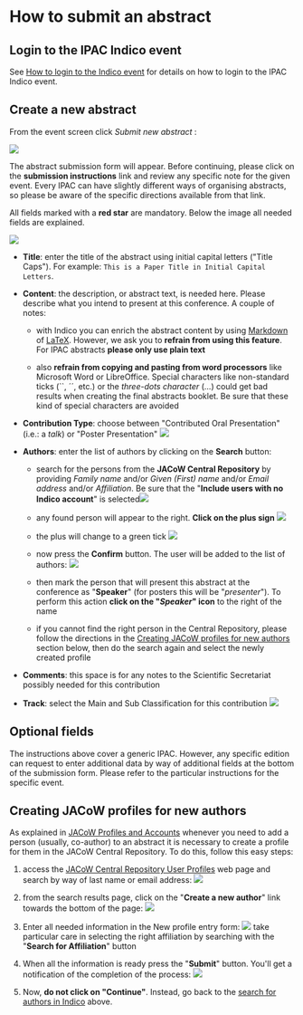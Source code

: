 # How to submit an abstract

## Login to the IPAC Indico event

See [How to login to the Indico event](JACoWlogin.md) for details on how to login to the IPAC Indico event.

## Create a new abstract

From the event screen click *Submit new abstract* :

![](../InvitedOrals/img/abstract_submit_button.png)

The abstract submission form will appear. Before continuing, please click on the **submission instructions** link and review any specific note for the given event. Every IPAC can have slightly different ways of organising abstracts, so please be aware of the specific directions available from that link.

All fields marked with a **red star** are mandatory. Below the image all needed fields are explained.

![](../InvitedOrals/img/abstract_submission_form.png)

* **Title**: enter the title of the abstract using initial capital letters ("Title Caps"). For example: `This is a Paper Title in Initial Capital Letters`.

* **Content**: the description, or abstract text, is needed here. Please describe what you intend to present at this conference. A couple of notes: 
  
    * with Indico you can enrich the abstract content by using [Markdown](https://www.markdownguide.org) of [LaTeX](https://www.latex-project.org). However, we ask you to **refrain from using this feature**. For IPAC abstracts **please only use plain text**  
  
    * also **refrain from copying and pasting from word processors** like Microsoft Word or LibreOffice. Special characters like non-standard ticks (``, ´´, etc.) or the *three-dots character* (...) could get bad results when creating the final abstracts booklet. Be sure that these kind of special characters are avoided

* **Contribution Type**: choose between "Contributed Oral Presentation" (i.e.: a *talk*) or "Poster Presentation"
  ![](./img/PresentationType.png)

* **Authors**: enter the list of authors by clicking on the **Search** button:
  
    * search for the persons from the **JACoW Central Repository** by providing *Family name* and/or *Given (First) name* and/or *Email address* and/or *Affiliation*. Be sure that the "**Include users with no Indico account**" is selected![](../InvitedOrals/img/author_search.png)
  
    * any found person will appear to the right. **Click on the plus sign**
      ![](../InvitedOrals/img/author_add_1.png)
  
    * the plus will change to a green tick ![](../InvitedOrals/img/author_add_2.png)
  
    * now press the **Confirm** button. The user will be added to the list of authors: 
      ![](img/author_add_3.png)
  
    * then mark the person that will present this abstract at the conference as "**Speaker**" (for posters this will be "*presenter*"). To perform this action  **click on the "*Speaker*" icon** to the right of the name
  
    * if you cannot find the right person in the Central Repository, please follow the directions in the [Creating JACoW profiles for new authors](#creating-jacow-profiles-for-new-authors) section below, then do the search again and select the newly created profile

* **Comments**: this space is for any notes to the Scientific Secretariat possibly needed for this contribution

* **Track**: select the Main and Sub Classification for this contribution
  ![](img/tracks.png)

## Optional fields

The instructions above cover a generic IPAC. However, any specific edition can request to enter additional data by way of additional fields at the bottom of the submission form. Please refer to the particular instructions for the specific event. 

## Creating JACoW profiles for new authors

As explained in [JACoW Profiles and Accounts](JACoWlogin/#your-jacow-account) whenever you need to add a person (usually, co-author) to an abstract it is necessary to create a profile for them in the JACoW Central Repository. To do this, follow this easy steps:

1. access the [JACoW Central Repository User Profiles](https://oraweb.cern.ch/pls/jacow/profile.find_author?abs_id=1001) web page and search by way of last name or email address:
   ![](img/ProfilesSearch.png)

2. from the search results page, click on the "**Create a new author**" link towards the bottom of the page:
   ![](img/ProfileSearchResults.png)

3. Enter all needed information in the New profile entry form:
   ![](img/NewProfileForm.png)
   take particular care in selecting the right affiliation by searching with the "**Search for Affiliation**" button

4. When all the information is ready press the "**Submit**" button. You'll get a notification of the completion of the process:
   ![](img/ProfileAdded.png)

5. Now, **do not click on "Continue"**. Instead, go back to the [search for authors in Indico](#create-a-new-abstract) above.
